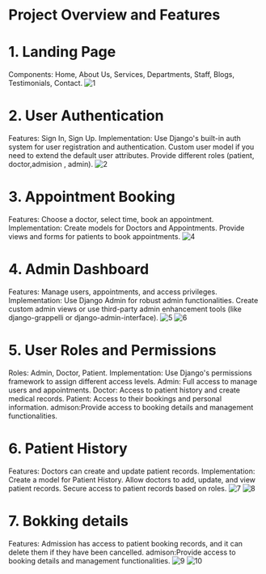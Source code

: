 # Project Overview and Features


# 1. Landing Page
Components: Home, About Us, Services, Departments, Staff, Blogs, Testimonials, Contact.
![1](https://github.com/MohammedHabib123/Django_hospital_Management_System/assets/130642209/189755de-fd03-4376-8979-a235a04db056)





# 2. User Authentication
Features: Sign In, Sign Up.
Implementation:
Use Django's built-in auth system for user registration and authentication.
Custom user model if you need to extend the default user attributes.
Provide different roles (patient, doctor,admision , admin).
![2](https://github.com/MohammedHabib123/Django_hospital_Management_System/assets/130642209/ad287c8a-b641-4fde-86ef-e4b1529823bf)


# 3. Appointment Booking
Features: Choose a doctor, select time, book an appointment.
Implementation:
Create models for Doctors and Appointments.
Provide views and forms for patients to book appointments.
![4](https://github.com/MohammedHabib123/Django_hospital_Management_System/assets/130642209/b358c1e3-2378-425a-88c9-0001c5f57f8c)




# 4. Admin Dashboard
Features: Manage users, appointments, and access privileges.
Implementation:
Use Django Admin for robust admin functionalities.
Create custom admin views or use third-party admin enhancement tools (like django-grappelli or django-admin-interface).
![5](https://github.com/MohammedHabib123/Django_hospital_Management_System/assets/130642209/649ca2c6-8ddc-4b96-aaa9-4066587471b0)
![6](https://github.com/MohammedHabib123/Django_hospital_Management_System/assets/130642209/443e5c09-5ad5-4d9a-a5bb-fba28a90d425)



# 5. User Roles and Permissions
Roles: Admin, Doctor, Patient.
Implementation:
Use Django's permissions framework to assign different access levels.
Admin: Full access to manage users and appointments.
Doctor: Access to patient history and create medical records.
Patient: Access to their bookings and personal information.
admison:Provide access to booking details and management functionalities.


# 6. Patient History
Features: Doctors can create and update patient records.
Implementation:
Create a model for Patient History.
Allow doctors to add, update, and view patient records.
Secure access to patient records based on roles.
![7](https://github.com/MohammedHabib123/Django_hospital_Management_System/assets/130642209/970bd344-f64f-4d9a-a5fb-52ff003eb73d)
![8](https://github.com/MohammedHabib123/Django_hospital_Management_System/assets/130642209/da0da7dc-cbd3-4997-83a1-2f9e1eaa4f75)




# 7. Bokking details
Features: Admission has access to patient booking records, and it can delete them if they have been cancelled.
admison:Provide access to booking details and management functionalities.
![9](https://github.com/MohammedHabib123/Django_hospital_Management_System/assets/130642209/8626db04-cf36-4a44-90e7-3084bd93dc8f)
![10](https://github.com/MohammedHabib123/Django_hospital_Management_System/assets/130642209/f2567a54-3504-4942-8fc9-786be9cf9cba)
